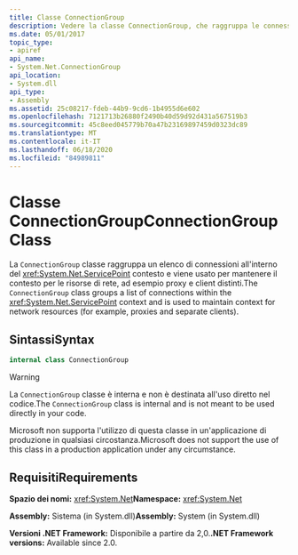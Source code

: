 ```yaml
---
title: Classe ConnectionGroup
description: Vedere la classe ConnectionGroup, che raggruppa le connessioni nel contesto ServicePoint e viene usata per mantenere il contesto per le risorse di rete in .NET.
ms.date: 05/01/2017
topic_type:
- apiref
api_name:
- System.Net.ConnectionGroup
api_location:
- System.dll
api_type:
- Assembly
ms.assetid: 25c08217-fdeb-44b9-9cd6-1b4955d6e602
ms.openlocfilehash: 7121713b26880f2490b40d59d92d431a567519b3
ms.sourcegitcommit: 45c8eed045779b70a47b23169897459d0323dc89
ms.translationtype: MT
ms.contentlocale: it-IT
ms.lasthandoff: 06/18/2020
ms.locfileid: "84989811"
---
```

# <a name="connectiongroup-class"></a><span data-ttu-id="5e678-103">Classe ConnectionGroup</span><span class="sxs-lookup"><span data-stu-id="5e678-103">ConnectionGroup Class</span></span>

<span data-ttu-id="5e678-104">La `ConnectionGroup` classe raggruppa un elenco di connessioni all'interno del <xref:System.Net.ServicePoint> contesto e viene usato per mantenere il contesto per le risorse di rete, ad esempio proxy e client distinti.</span><span class="sxs-lookup"><span data-stu-id="5e678-104">The `ConnectionGroup` class groups a list of connections within the <xref:System.Net.ServicePoint> context and is used to maintain context for network resources (for example, proxies and separate clients).</span></span>

## <a name="syntax"></a><span data-ttu-id="5e678-105">Sintassi</span><span class="sxs-lookup"><span data-stu-id="5e678-105">Syntax</span></span>
  
```csharp  
internal class ConnectionGroup
```

> [!WARNING]
> <span data-ttu-id="5e678-106">La `ConnectionGroup` classe è interna e non è destinata all'uso diretto nel codice.</span><span class="sxs-lookup"><span data-stu-id="5e678-106">The `ConnectionGroup` class is internal and is not meant to be used directly in your code.</span></span>
>
> <span data-ttu-id="5e678-107">Microsoft non supporta l'utilizzo di questa classe in un'applicazione di produzione in qualsiasi circostanza.</span><span class="sxs-lookup"><span data-stu-id="5e678-107">Microsoft does not support the use of this class in a production application under any circumstance.</span></span>

## <a name="requirements"></a><span data-ttu-id="5e678-108">Requisiti</span><span class="sxs-lookup"><span data-stu-id="5e678-108">Requirements</span></span>

<span data-ttu-id="5e678-109">**Spazio dei nomi:** <xref:System.Net></span><span class="sxs-lookup"><span data-stu-id="5e678-109">**Namespace:** <xref:System.Net></span></span>

<span data-ttu-id="5e678-110">**Assembly:** Sistema (in System.dll)</span><span class="sxs-lookup"><span data-stu-id="5e678-110">**Assembly:** System (in System.dll)</span></span>

<span data-ttu-id="5e678-111">**Versioni .NET Framework:** Disponibile a partire da 2,0.</span><span class="sxs-lookup"><span data-stu-id="5e678-111">**.NET Framework versions:** Available since 2.0.</span></span>
